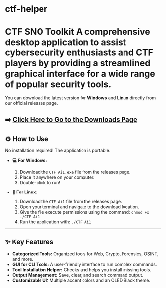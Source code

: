 # ctf-helper
# CTF SNO Toolkit  A comprehensive desktop application to assist cybersecurity enthusiasts and CTF players by providing a streamlined graphical interface for a wide range of popular security tools.

You can download the latest version for **Windows** and **Linux** directly from our official releases page.

**➡️ [Click Here to Go to the Downloads Page](https://github.com/YourUsername/Your-Repository-Name/releases/latest)**
---

## ⚙️ How to Use

No installation required! The application is portable.

* **💻 For Windows:**
    1.  Download the `CTF Ai1.exe` file from the releases page.
    2.  Place it anywhere on your computer.
    3.  Double-click to run!

* **🐧 For Linux:**
    1.  Download the `CTF Ai1` file from the releases page.
    2.  Open your terminal and navigate to the download location.
    3.  Give the file execute permissions using the command: `chmod +x ./CTF Ai1`
    4.  Run the application with: `./CTF Ai1`

---

## ✨ Key Features

- **Categorized Tools:** Organized tools for Web, Crypto, Forensics, OSINT, and more.
- **GUI for CLI Tools:** A user-friendly interface to run complex commands.
- **Tool Installation Helper:** Checks and helps you install missing tools.
- **Output Management:** Save, clear, and search command output.
- **Customizable UI:** Multiple accent colors and an OLED Black theme.

